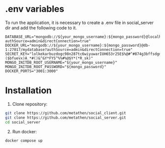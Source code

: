 # .env variables
To run the application, it is necessary to create a .env file in social_server dir and add the following code to it.
```
DATABASE_URL="mongodb://${your_mongo_username}:${mongo_password}@localhost:27017/mydatabase?authSource=admin&directConnection=true"
DOCKER_URL="mongodb://${your_mongo_username}:${mongo_password}@db-1:27017/mydatabase?authSource=admin&directConnection=true"
SECRET_KEY="lolkekarbuzdogc98n287tc6wiyuwarIUH653r25E$%@#^#874g3bffsdgdsyfh87wr273tic8c9pK(#)U*($bfuevx)A_*#()&^&Y*FYS^%%#%@$Y*(*R_sk)"
MONGO_INITDB_ROOT_USERNAME="${your_mongo_username}"
MONGO_INITDB_ROOT_PASSWORD="${mongo_password}"
DOCKER_PORTS="3001:3000"
```

# Installation
1. Clone repository:

```bash
git clone https://github.com/metathen/social_client.git
git clone https://github.com/metathen/social_server.git
cd social_server
```

2. Run docker:

```bash
docker compose up
```